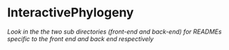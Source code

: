 # InteractivePhylogeny

*Look in the the two sub directories (front-end and back-end) for READMEs specific to the front end and back end respectively*
